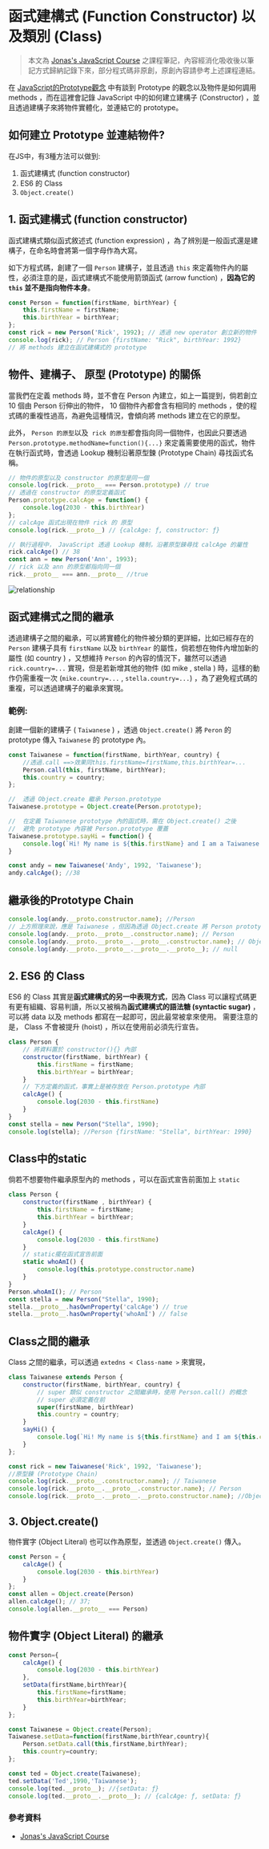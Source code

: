# 函式建構式 (Function Constructor) 以及類別 (Class)

> 本文為 [Jonas's JavaScript Course](https://www.udemy.com/course/the-complete-javascript-course/) 之課程筆記，內容經消化吸收後以筆記方式歸納記錄下來，部分程式碼非原創，原創內容請參考上述課程連結。

在 [JavaScript的Prototype觀念](https://github.com/ChiuWeiChung/notes-markdown/blob/main/js/OOP/Prototype&Inheritance.markdown) 中有談到 Prototype 的觀念以及物件是如何調用 methods ，而在這裡會記錄 JavaScript 中的如何建立建構子 (Constructor) ，並且透過建構子來將物件實體化，並連結它的 prototype。

## 如何建立 Prototype 並連結物件?

在JS中，有3種方法可以做到: 
1. 函式建構式 (function constructor)
2. ES6 的 Class 
3. `Object.create()`

## 1. 函式建構式 (function constructor)

函式建構式類似函式敘述式 (function expression) ，為了辨別是一般函式還是建構子，在命名時會將第一個字母作為大寫。

如下方程式碼，創建了一個 `Person` 建構子，並且透過 `this` 來定義物件內的屬性，必須注意的是，函式建構式不能使用箭頭函式 (arrow function) ，**因為它的 `this` 並不是指向物件本身**。

``` js
const Person = function(firstName, birthYear) {
    this.firstName = firstName;
    this.birthYear = birthYear;
};
const rick = new Person('Rick', 1992); // 透過 new operator 創立新的物件
console.log(rick); // Person {firstName: "Rick", birthYear: 1992}
// 將 methods 建立在函式建構式的 prototype
```

## 物件、建構子、 原型 (Prototype) 的關係

當我們在定義 methods 時，並不會在 Person 內建立，如上一篇提到，倘若創立 10 個由 Person 衍伸出的物件， 10 個物件內都會含有相同的 methods ，使的程式碼的重複性過高，為避免這種情況，會傾向將 methods 建立在它的原型。

此外， `Person 的原型`以及` rick 的原型`都會指向同一個物件，也因此只要透過 `Person.prototype.methodName=function(){...}` 來定義需要使用的函式，物件在執行函式時，會透過 Lookup 機制沿著原型鍊 (Prototype Chain) 尋找函式名稱。

``` js
// 物件的原型以及 constructor 的原型是同一個
console.log(rick.__proto__ === Person.prototype) // true
// 透過在 constructor 的原型定義函式
Person.prototype.calcAge = function() {
    console.log(2030 - this.birthYear)
};
// calcAge 函式出現在物件 rick 的 原型 
console.log(rick.__proto__) // {calcAge: ƒ, constructor: ƒ}

// 執行過程中， JavaScript 透過 Lookup 機制，沿著原型鍊尋找 calcAge 的屬性
rick.calcAge() // 38
const ann = new Person('Ann', 1993);
// rick 以及 ann 的原型都指向同一個
rick.__proto__ === ann.__proto__ //true
```
![relationship](https://github.com/ChiuWeiChung/IMGTANK/blob/main/prototype/relationship.jpg?raw=true)

## 函式建構式之間的繼承

透過建構子之間的繼承，可以將實體化的物件被分類的更詳細，比如已經存在的 `Person` 建構子具有 `firstName` 以及 `birthYear` 的屬性，倘若想在物件內增加新的屬性 (如 country ) ，又想維持 `Person` 的內容的情況下，雖然可以透過 `rick.country=...` 實現，但是若新增其他的物件 (如 mike , stella ) 時，這樣的動作仍需重複一次 (`mike.country=...` , `stella.country=...`) ，為了避免程式碼的重複，可以透過建構子的繼承來實現。

### 範例: 

創建一個新的建構子 ( `Taiwanese` ) ，透過 `Object.create()` 將 `Peron` 的 prototype 傳入 `Taiwanese` 的 prototype 內。

``` js
const Taiwanese = function(firstName, birthYear, country) {
    //透過.call ==>效果同this.firstName=firstName,this.birthYear=...
    Person.call(this, firstName, birthYear);
    this.country = country;
};

//  透過 Object.create 繼承 Person.prototype
Taiwanese.prototype = Object.create(Person.prototype);

//  在定義 Taiwanese prototype 內的函式時，需在 Object.create() 之後
//  避免 prototype 內容被 Person.prototype 覆蓋
Taiwanese.prototype.sayHi = function() {
    console.log(`Hi! My name is ${this.firstName} and I am a Taiwanese!`)
}

const andy = new Taiwanese('Andy', 1992, 'Taiwanese');
andy.calcAge(); //38
```

## 繼承後的Prototype Chain

``` js
console.log(andy.__proto.constructor.name); //Person 
// 上方照理來說，應是 Taiwanese ，但因為透過 Object.create 將 Person prototype 傳入，所以被 Taiwanese 被 Person 覆蓋
console.log(andy.__proto.__proto__.constructor.name); // Person
console.log(andy.__proto.__proto__.__proto__.constructor.name); // Object
console.log(andy.__proto.__proto__.__proto__.__proto__); // null
```

## 2. ES6 的 Class

ES6 的 Class 其實是**函式建構式的另一中表現方式**，因為 Class 可以讓程式碼更有更有組織、容易判讀，所以又被稱為**函式建構式的語法糖 (syntactic sugar)** ，可以將 data 以及 methods 都寫在一起即可，因此最常被拿來使用。 需要注意的是， Class 不會被提升 (hoist) ，所以在使用前必須先行宣告。

``` js
class Person {
    // 將資料置於 constructor(){} 內部
    constructor(firstName, birthYear) {
        this.firstName = firstName;
        this.birthYear = birthYear;
    }
    // 下方定義的函式，事實上是被存放在 Person.prototype 內部
    calcAge() {
        console.log(2030 - this.firstName)
    }
}
const stella = new Person("Stella", 1990);
console.log(stella); //Person {firstName: "Stella", birthYear: 1990}
```

## Class中的static

倘若不想要物件繼承原型內的 methods ，可以在函式宣告前面加上 `static`

``` js
class Person {
    constructor(firstName , birthYear) {
        this.firstName = firstName;
        this.birthYear = birthYear;
    }
    calcAge() {
        console.log(2030 - this.firstName)
    }
    // static擺在函式宣告前面
    static whoAmI() {
        console.log(this.prototype.constructor.name)
    }
}
Person.whoAmI(); // Person
const stella = new Person("Stella", 1990);
stella.__proto__.hasOwnProperty('calcAge') // true
stella.__proto__.hasOwnProperty('whoAmI') // false
```

## Class之間的繼承

Class 之間的繼承，可以透過 `extedns < Class-name >` 來實現，

``` js
class Taiwanese extends Person {
    constructor(firstName, birthYear, country) {
        // super 類似 constructor 之間繼承時，使用 Person.call() 的概念
        // super 必須定義在前
        super(firstName, birthYear)
        this.country = country;
    }
    sayHi() {
        console.log(`Hi! My name is ${this.firstName} and I am ${this.country}`)
    }
};

const rick = new Taiwanese('Rick', 1992, 'Taiwanese');
//原型鍊 (Prototype Chain)
console.log(rick.__proto__.constructor.name); // Taiwanese
console.log(rick.__proto__.__proto__.constructor.name); // Person
console.log(rick.__proto__.__proto__.__proto.constructor.name); //Object
```

## 3. Object.create()

物件實字 (Object Literal) 也可以作為原型，並透過 `Object.create()` 傳入。

``` js
const Person = {
    calcAge() {
        console.log(2030 - this.birthYear)
    }
};
const allen = Object.create(Person)
allen.calcAge(); // 37;
console.log(allen.__proto__ === Person)
```

## 物件實字 (Object Literal) 的繼承

``` js
const Person={
    calcAge() {
        console.log(2030 - this.birthYear)
    },
    setData(firstName,birthYear){
        this.firstName=firstName;
        this.birthYear=birthYear;
    }
};

const Taiwanese = Object.create(Person);
Taiwanese.setData=function(firstName,birthYear,country){
    Person.setData.call(this,firstName,birthYear);
    this.country=country;
};

const ted = Object.create(Taiwanese);
ted.setData('Ted',1990,'Taiwanese');
console.log(ted.__proto__); //{setData: ƒ}
console.log(ted.__proto__.__proto__); // {calcAge: ƒ, setData: ƒ}
```
### 參考資料
* [Jonas's JavaScript Course](https://www.udemy.com/course/the-complete-javascript-course/)